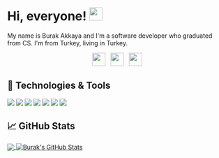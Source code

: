 
# Hi, everyone! <img src="https://raw.githubusercontent.com/MartinHeinz/MartinHeinz/master/wave.gif" width="30px">

My name is Burak Akkaya and I'm a software developer who graduated from CS. I'm from Turkey, living in Turkey.
<p align='center'>
<a href="https://twitter.com/burkakkayaa"><img height="30" src="https://github.com/stephenajulu/WaylonWalker/blob/main/icon/twitter.png?raw=true"></a>&nbsp;&nbsp;
<a href="https://instagram.com/burkakkayaa"><img height="30" src="https://github.com/stephenajulu/WaylonWalker/blob/main/icon/instagram.jpg?raw=true"></a>&nbsp;&nbsp;
<a href="https://www.linkedin.com/in/burak--akkaya/"><img height="30" src="https://github.com/stephenajulu/WaylonWalker/blob/main/icon/linkedin.png?raw=true"></a>
</p>


## 🔧 Technologies & Tools

![](https://img.shields.io/badge/OS-Windows-informational?style=flat&logo=windows&logoColor=white&color=2bbc8a)
![](https://img.shields.io/badge/OS-MacOS-informational?style=flat&logo=mac-os&logoColor=white&color=2bbc8a)
![](https://img.shields.io/badge/Code-CSharp-informational?style=flat&logo=csharp&logoColor=white&color=2bbc8a)
![](https://img.shields.io/badge/Code-Java-informational?style=flat&logo=java&logoColor=white&color=2bbc8a)
![](https://img.shields.io/badge/Code-JavaScript-informational?style=flat&logo=javascript&logoColor=white&color=2bbc8a)
![](https://img.shields.io/badge/Editor-IntelliJ_IDEA-informational?style=flat&logo=intellij-idea&logoColor=white&color=2bbc8a)
![](https://img.shields.io/badge/Editor-Visual_Studio-informational?style=flat&logo=visual-studio&logoColor=white&color=2bbc8a)

## &#x1f4c8; GitHub Stats


<a href="https://github.com/akkayaburak/akkayaburak">
  <img align="center" src="https://github-readme-stats.vercel.app/api/top-langs/?username=akkayaburak&hide=ruby,html&title_color=ffffff&text_color=c9cacc&icon_color=2bbc8a&bg_color=1d1f21" />
</a>
<a href="https://github.com/akkayaburak/akkayaburak">
  <img align="center" src="https://github-readme-stats.vercel.app/api?username=akkayaburak&show_icons=true&line_height=27&count_private=true&title_color=ffffff&text_color=c9cacc&icon_color=2bbc8a&bg_color=1d1f21" alt="Burak's GitHub Stats" />
</a>
